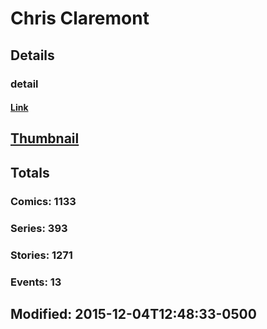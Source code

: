 # Chris  Claremont 
## Details
### detail
#### [Link](http://marvel.com/comics/creators/44/chris_claremont?utm_campaign=apiRef&utm_source=225578a89fc76f3d20fbffda5d17a88d)
## [Thumbnail](http://i.annihil.us/u/prod/marvel/i/mg/c/40/4bc47ffa3842a.jpg)
## Totals
### Comics: 1133
### Series: 393
### Stories: 1271
### Events: 13
## Modified: 2015-12-04T12:48:33-0500